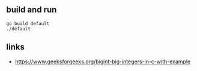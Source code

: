 ## build and run
```shell
go build default
./default
```

## links
- https://www.geeksforgeeks.org/bigint-big-integers-in-c-with-example
